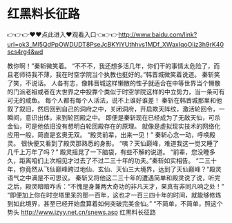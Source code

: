 # 红黑料长征路
👉👉👉♥♥点此进入♥观看入口👈👉👉http://www.baidu.com/link?url=ok3_Ml5QdPpOWDUDT8PseJcBKYiYUthhvs1MDf_XWaxIqoOiiz3h9rK40scs4rg4&wd

   教你啊！”秦斩微笑着。
    “不不不，我还想多活几年，你们干的事情太危险了，而且老师待我不薄，我在时空学院当个执教也挺好的。”韩晋城微笑着说道。
    秦斩笑了笑，不说话。
    人各有志，像韩晋城这样懒散的性子就适合在中等世界当个懒散的门派老祖或者在大世界之中投靠个类似于时空学院这样的中立势力，当一条可有可无的咸鱼。
    每个人都有每个人活法，说不上谁好谁差！
    秦斩在韩晋城那里和他叙了叙旧，然后回到自己的洞府之中，关闭洞府，开启欺天阵纹，激活轮回令，一瞬间，意识出体，来到轮回殿之中。
    即便是秦斩现在已经成为了无敌天仙，可杀金仙，可是他依旧没有想明白轮回殿存在的原理。
    就像是虚拟现实技术的网络化应用一般，简直是玄奥无双。
    “殿灵前辈，出来一见！”
    秦斩心念一动，呼唤殿灵。
    很快便又看到了殿灵那熟悉的身影。
    “咦？天仙巅峰，难道我这一觉又睡了几千上万年了吗？”
    殿灵摇晃了一下脑袋，有些不解的说道。
    “前辈，您没睡多久，距离咱们上次相见才过去了不过二三十年的功夫。”秦斩如实相告。
    “二三十年，你竟然从飞仙巅峰跨过地仙、玄仙、天仙三大境界，达到了天仙巅峰？”殿灵语气之中满是不可思议。
    秦斩又将他这二三十年的遭遇简单和殿灵说了说，听完之后，殿灵暗暗咋舌：“不愧是身兼两大奇功的非凡天才，果真有非同凡响之处！”
    “即便加上你在时空塔里呆的那一百年，这也才一百三四十年的时间，就能够修炼到如此境界，甚至已经开始盘算着如何突破完美金仙。”
    “不简单，不简单，照这个势头
http://www.jzyy.net.cn/snews.asp
红黑料长征路
